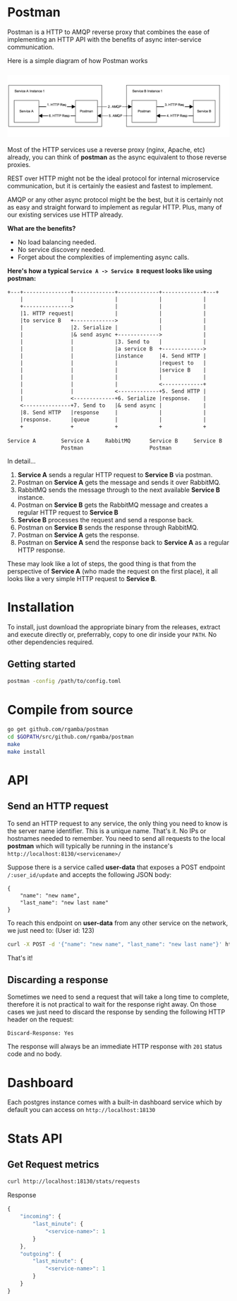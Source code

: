 # Postman

Postman is a HTTP to AMQP reverse proxy that combines the ease of
implementing an HTTP API with the benefits of async inter-service communication.

Here is a simple diagram of how Postman works


<img src="./assets/img/process1.png" align="left" alt="process" style="margin: 10px 0 20px 0" />


Most of the HTTP services use a reverse proxy (nginx, Apache, etc) already, you can
think of **postman** as the async equivalent to those reverse proxies.

REST over HTTP might not be the ideal protocol for internal microservice
communication, but it is certainly the easiest and fastest to implement.

AMQP or any other async protocol might be the best, but it is certainly
not as easy and straight forward to implement as regular HTTP. Plus, many
of our existing services use HTTP already.

**What are the benefits?**

- No load balancing needed.
- No service discovery needed.
- Forget about the complexities of implementing async calls.

**Here's how a typical `Service A -> Service B` request looks like using postman:**

```
+---+---------------+-------------+-------------+-------------+---+
    |               |             |             |             |
    +--------------->             |             |             |
    |1. HTTP request|             |             |             |
    |to service B   +------------->             |             |
    |               |2. Serialize |             |             |
    |               |& send async +------------->             |
    |               |             |3. Send to   |             |
    |               |             |a service B  +------------->
    |               |             |instance     |4. Send HTTP |
    |               |             |             |request to   |
    |               |             |             |service B    |
    |               |             |             |             |
    |               |             |             <-------------+
    |               |             <-------------+5. Send HTTP |
    |               <-------------+6. Serialize |response.    |
    <---------------+7. Send to   |& send async |             |
    |8. Send HTTP   |response     |             |             |
    |response.      |queue        |             |             |
    +               +             +             +             +

Service A        Service A     RabbitMQ      Service B     Service B
                 Postman                     Postman
```

In detail...

1. **Service A** sends a regular HTTP request to **Service B** via postman.
2. Postman on **Service A** gets the message and sends it over RabbitMQ.
3. RabbitMQ sends the message through to the next available **Service B** instance.
4. Postman on **Service B** gets the RabbitMQ message and creates a regular HTTP request to **Service B**
5. **Service B** processes the request and send a response back.
6. Postman on **Service B** sends the response through RabbitMQ.
7. Postman on **Service A** gets the response.
8. Postman on **Service A** send the response back to **Service A** as a regular HTTP response.

These may look like a lot of steps, the good thing is that from the perspective of **Service A** 
(who made the request on the first place), it all looks like a very simple HTTP request to **Service B**.

# Installation

To install, just download the appropriate binary from the releases, extract and execute
directly or, preferrably, copy to one dir inside your `PATH`. No other dependencies required.

## Getting started

```bash
postman -config /path/to/config.toml
```

# Compile from source

```bash
go get github.com/rgamba/postman
cd $GOPATH/src/github.com/rgamba/postman
make
make install
```

# API

## Send an HTTP request

To send an HTTP request to any service, the only thing you need to know is
the server name identifier. This is a unique name. That's it. No IPs or hostnames needed
to remember. You need to send all requests to the local **postman** which will typically
be running in the instance's `http://localhost:8130/<servicename>/`

Suppose there is a service called **user-data** that exposes a POST endpoint `/:user_id/update`
and accepts the following JSON body:

```
{
    "name": "new name",
    "last_name": "new last name"
}
```

To reach this endpoint on **user-data** from any other service on the network, we just need to:
(User id: 123)

```bash
curl -X POST -d '{"name": "new name", "last_name": "new last name"}' http://localhost:8130/user-data/123/update
```

That's it!

## Discarding a response

Sometimes we need to send a request that will take a long time to complete, therefore it is not practical
to wait for the response right away. On those cases we just need to discard the response by sending the
following HTTP header on the request:

```
Discard-Response: Yes
```

The response will always be an immediate HTTP response with `201` status code and no body.

# Dashboard

Each postgres instance comes with a built-in dashboard service which by default you can access on `http://localhost:18130`

# Stats API

## Get Request metrics

```bash
curl http://localhost:18130/stats/requests
```

Response

```javascript
{
    "incoming": {
        "last_minute": {
            "<service-name>": 1
        }
    }, 
    "outgoing": {
        "last_minute": {
            "<service-name>": 1
        }
    }
}
```


